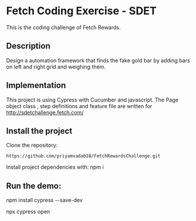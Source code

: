 # Fetch Coding Exercise - SDET
This is the coding challenge of Fetch Rewards.

## Description
Design a automation framework that finds the fake gold bar by adding bars on left and right grid and weighing them.

## Implementation
This project is using Cypress with Cucumber and javascript. The Page object class , step definitions and feature file are written for http://sdetchallenge.fetch.com/


##  Install the project
Clone the repository:

`https://github.com/priyamvadab28/FetchRewardsChallenge.git`

Install project dependencies with: npm i

## Run the demo:

npm install cypress --save-dev

npx cypress open
